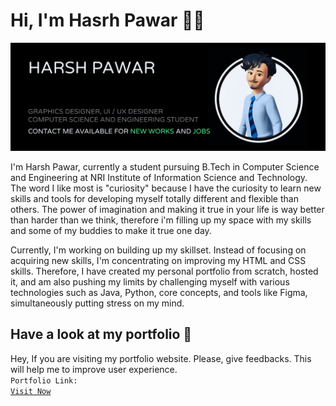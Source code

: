 # Hi, I'm Hasrh Pawar 👋🏼


<img src="https://github.com/hyperdgx/hyperdgx/blob/main/Banner.png">

I'm Harsh Pawar, currently a student pursuing B.Tech in Computer Science and Engineering at NRI Institute of Information Science and Technology. The word I like most is "curiosity" because I have the curiosity to learn new skills and tools for developing myself totally different and flexible than others. The power of imagination and making it true in your life is way better than harder than we think, therefore i'm filling up my space with my skills and some of my buddies to make it true one day.

Currently, I'm working on building up my skillset. Instead of focusing on acquiring new skills, I'm concentrating on improving my HTML and CSS skills. Therefore, I have created my personal portfolio from scratch, hosted it, and am also pushing my limits by challenging myself with various technologies such as Java, Python, core concepts, and tools like Figma, simultaneously putting stress on my mind.

## Have a look at my portfolio 👀 <br>
Hey, If you are visiting my portfolio website. Please, give feedbacks. This will help me to improve user experience. <br>
<code>Portfolio Link: <a href="https://harshpawar.000webhostapp.com/">Visit Now</a></code> 

